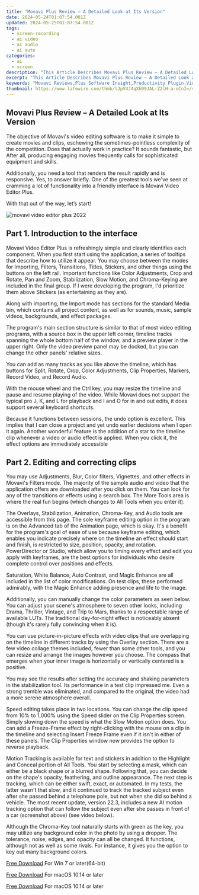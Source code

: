 ```yaml
---
title: "Movavi Plus Review – A Detailed Look at Its Version"
date: 2024-05-24T01:07:54.001Z
updated: 2024-05-25T01:07:54.001Z
tags: 
  - screen-recording
  - ai video
  - ai audio
  - ai auto
categories: 
  - ai
  - screen
description: "This Article Describes Movavi Plus Review – A Detailed Look at Its Version"
excerpt: "This Article Describes Movavi Plus Review – A Detailed Look at Its Version"
keywords: "Movavi Reviews,Plus Software Insight,Productivity Plugin,Video Editing Suite,Mobile App Review,Advanced Editing Tools,Creativity Enhancing App"
thumbnail: https://www.lifewire.com/thmb/lJpV4J4qXh09JAL-Z2lH-a-oCnI=/400x300/filters:no_upscale():max_bytes(150000):strip_icc()/GettyImages-1182646353-592e5ea20e2846d7b84b9d60e2b5a92c.jpg
---
```


## Movavi Plus Review – A Detailed Look at Its Version

The objective of Movavi's video editing software is to make it simple to create movies and clips, eschewing the sometimes-pointless complexity of the competition. Does that actually work in practice? It sounds fantastic, but After all, producing engaging movies frequently calls for sophisticated equipment and skills.

Additionally, you need a tool that renders the result rapidly and is responsive. Yes, to answer briefly. One of the greatest tools we've seen at cramming a lot of functionality into a friendly interface is Movavi Video Editor Plus.

With that out of the way, let’s start!

![movavi video editor plus 2022](https://images.wondershare.com/filmora/article-images/2022/07/movavi-video-editor-plus-2022.jpg)

## Part 1\. Introduction to the interface

Movavi Video Editor Plus is refreshingly simple and clearly identifies each component. When you first start using the application, a series of tooltips that describe how to utilize it appear. You may choose between the modes for Importing, Filters, Transitions, Titles, Stickers, and other things using the buttons on the left rail. Important functions like Color Adjustments, Crop and Rotate, Pan and Zoom, Stabilization, Slow Motion, and Chroma-Keying are included in the final group. If I were developing the program, I'd prioritize them above Stickers (as entertaining as they are).

Along with importing, the Import mode has sections for the standard Media bin, which contains all project content, as well as for sounds, music, sample videos, backgrounds, and effect packages.

The program's main section structure is similar to that of most video editing programs, with a source box in the upper left corner, timeline tracks spanning the whole bottom half of the window, and a preview player in the upper right. Only the video preview panel may be docked, but you can change the other panels' relative sizes.

You can add as many tracks as you like above the timeline, which has buttons for Split, Rotate, Crop, Color Adjustments, Clip Properties, Markers, Record Video, and Record Audio.

With the mouse wheel and the Ctrl key, you may resize the timeline and pause and resume playing of the video. While Movavi does not support the typical pro J, K, and L for playback and I and O for in and out edits, it does support several keyboard shortcuts.

Because it functions between sessions, the undo option is excellent. This implies that I can close a project and yet undo earlier decisions when I open it again. Another wonderful feature is the addition of a star to the timeline clip whenever a video or audio effect is applied. When you click it, the effect options are immediately accessible

## Part 2\. Editing and correcting clips

You may use Adjustments, Blur, Color filters, Vignettes, and other effects in Movavi's Filters mode. The majority of the sample audio and video that the application offers are downloaded after you click on them. You can look for any of the transitions or effects using a search box. The More Tools area is where the real fun begins (which changes to All Tools when you enter it).

The Overlays, Stabilization, Animation, Chroma-Key, and Audio tools are accessible from this page. The sole keyframe editing option in the program is on the Advanced tab of the Animation page, which is okay. It's a benefit for the program's goal of ease of use because keyframe editing, which enables you indicate precisely where on the timeline an effect should start and finish, is restricted to size, position, opacity, and rotation. PowerDirector or  Studio, which allow you to timing every effect and edit you apply with keyframes, are the best options for individuals who desire complete control over positions and effects.

Saturation, White Balance, Auto Contrast, and Magic Enhance are all included in the list of color modifications. On test clips, these performed admirably, with the Magic Enhance adding presence and life to the image.

Additionally, you can manually change the color parameters as seen below. You can adjust your scene's atmosphere to seven other looks, including Drama, Thriller, Vintage, and Trip to Mars, thanks to a respectable range of available LUTs. The traditional day-for-night effect is noticeably absent (though it's rarely fully convincing when it is).

You can use picture-in-picture effects with video clips that are overlapping on the timeline in different tracks by using the Overlay section. There are a few video collage themes included, fewer than some other tools, and you can resize and arrange the images however you choose. The compass that emerges when your inner image is horizontally or vertically centered is a positive.

You may see the results after setting the accuracy and shaking parameters in the stabilization tool. Its performance in a test clip impressed me. Even a strong tremble was eliminated, and compared to the original, the video had a more serene atmosphere overall.

Speed editing takes place in two locations. You can change the clip speed from 10% to 1,000% using the Speed slider on the Clip Properties screen. Simply slowing down the speed is what the Slow Motion option does. You can add a Freeze-Frame effect by right-clicking with the mouse on a clip in the timeline and selecting Insert Freeze Frame even if it isn't in either of these panels. The Clip Properties window now provides the option to reverse playback.

Motion Tracking is available for text and stickers in addition to the Highlight and Conceal portion of All Tools. You start by selecting a mask, which can either be a black shape or a blurred shape. Following that, you can decide on the shape's opacity, feathering, and outline appearance. The next step is tracking, which can be either swift, exact, or automated. In my tests, the latter wasn't that slow, and it continued to track the tracked subject even after she passed behind a telephone pole, but not when she did so behind a vehicle. The most recent update, version 22.3, includes a new AI motion tracking option that can follow the subject even after she passes in front of a car (screenshot above) (see video below).

Although the Chroma-Key tool naturally starts with green as the key, you may utilize any background color in the photo by using a dropper. The tolerance, noise, edges, and opacity can all be changed. It functions, although not as well as some rivals. For instance, it gives you the option to key out many background colors.

[Free Download](https://tools.techidaily.com/wondershare/filmora/download/) For Win 7 or later(64-bit)

[Free Download](https://tools.techidaily.com/wondershare/filmora/download/) For macOS 10.14 or later

[Free Download](https://tools.techidaily.com/wondershare/filmora/download/) For macOS 10.14 or later

<ins class="adsbygoogle"
     style="display:block"
     data-ad-format="autorelaxed"
     data-ad-client="ca-pub-7571918770474297"
     data-ad-slot="1223367746"></ins>

<ins class="adsbygoogle"
     style="display:block"
     data-ad-format="autorelaxed"
     data-ad-client="ca-pub-7571918770474297"
     data-ad-slot="1223367746"></ins>



<ins class="adsbygoogle"
     style="display:block"
     data-ad-client="ca-pub-7571918770474297"
     data-ad-slot="8358498916"
     data-ad-format="auto"
     data-full-width-responsive="true"></ins>




